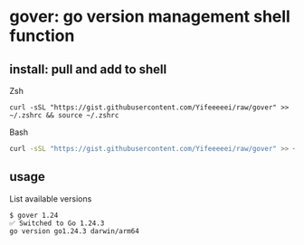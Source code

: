 # gover: go version management shell function

## install: pull and add to shell

Zsh

```shell
curl -sSL "https://gist.githubusercontent.com/Yifeeeeei/raw/gover" >> ~/.zshrc && source ~/.zshrc
```

Bash

```bash
curl -sSL "https://gist.githubusercontent.com/Yifeeeeei/raw/gover" >> ~/.bashrc && source ~/.bashrc
```



## usage

List available versions

```shell
$ gover 1.24
✅ Switched to Go 1.24.3
go version go1.24.3 darwin/arm64
```

